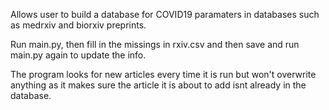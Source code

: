 Allows user to build a database for COVID19 paramaters in databases such as medrxiv and biorxiv preprints.

Run main.py, then fill in the missings in rxiv.csv and then save and run main.py again to update the info.

The program looks for new articles every time it is run but won't overwrite anything as it makes sure the article it is about to add 
isnt already in the database.
